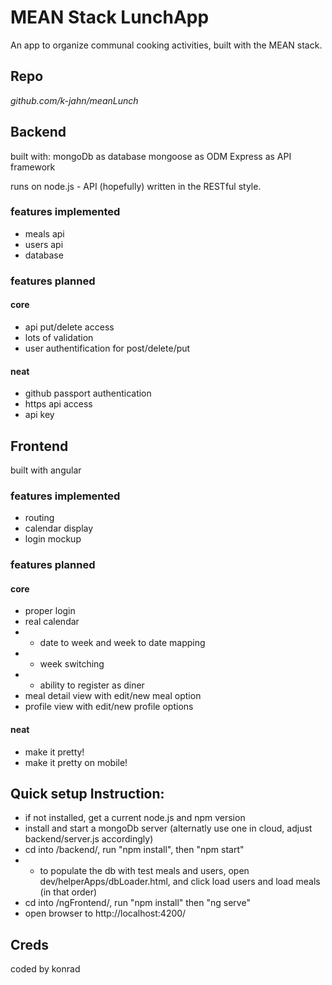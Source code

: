 # MEAN Stack LunchApp
An app to organize communal cooking activities, built with the MEAN stack.

## Repo
_github.com/k-jahn/meanLunch_

## Backend
built with:
mongoDb as database
mongoose as ODM
Express as API framework

runs on node.js - API (hopefully) written in the RESTful style.

### features implemented
* meals api
* users api
* database

### features planned
#### core
* api put/delete access
* lots of validation
* user authentification for post/delete/put

#### neat
* github passport authentication
* https api access
* api key

## Frontend
built with angular

### features implemented
* routing
* calendar display
* login mockup

### features planned
#### core
* proper login
* real calendar 
* * date to week and week to date mapping
* * week switching
* * ability to register as diner
* meal detail view with edit/new meal option
* profile view with edit/new profile options

#### neat
* make it pretty!
* make it pretty on mobile!

## Quick setup Instruction:
* if not installed, get a current node.js and npm version
* install and start a mongoDb server (alternatly use one in cloud, adjust backend/server.js accordingly)
* cd into /backend/, run "npm install", then "npm start"
* * to populate the db with test meals and users, open dev/helperApps/dbLoader.html, and click load users and load meals (in that order)
* cd into /ngFrontend/, run "npm install" then "ng serve"
* open browser to http://localhost:4200/

## Creds

coded by konrad

 